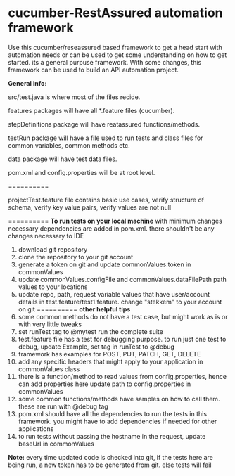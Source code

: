 # cucumber-RestAssured automation framework 
Use this cucumber/reseassured based framework to get a head start with automation needs or can be used to get some understanding on how to get started. 
its a general purpuse framework. With some changes, this framework can be used to build an API automation project. 

**General Info:**

src/test.java is where most of the files recide. 

features packages will have all *.feature files (cucumber).

stepDefinitions package will have reatassured functions/methods.

testRun package will have a file used to run tests and class files for common variables, common methods etc.

data package will have test data files.

pom.xml and config.properties will be at root level.

==========

projectTest.feature file 
    contains basic use cases, verify structure of schema, verify key value pairs, verify values are not null
    
==========
**To run tests on your local machine** with minimum changes
necessary dependencies are added in pom.xml. there shouldn't be any changes necessary to IDE

1. download git repository
2. clone the repository to your git account
3. generate a token on git and update commonValues.token in commonValues 
4. update commonValues.configFile and commonValues.dataFilePath path values to your locations
5. update repo, path, request variable values that have user/account details in test.feature/test1.feature. change "stekkem" to your account on git
==========
**other helpful tips**
6. some common methods do not have a test case, but might work as is or with very little tweaks
7. set runTest tag to @mytest run the complete suite
8. test.feature file has a test for debugging purpose. to run just one test to debug, update Example, set tag in runTest to @debug
9. framework has examples for POST, PUT, PATCH, GET, DELETE
10. add any specific headers that might apply to your application in commonValues class
11. there is a function/method to read values from config.properties, hence can add properties here
    update path to config.properties in commonValues
12. some common functions/methods have samples on how to call them. these are run with @debug tag
13. pom.xml should have all the dependencies to run the tests in this framework. you might have to add dependencies if needed for other applications
14. to run tests without passing the hostname in the request, update baseUrl in commonValues

**Note:** every time updated code is checked into git, if the tests here are being run, a new token has to be generated from git. else tests will fail
